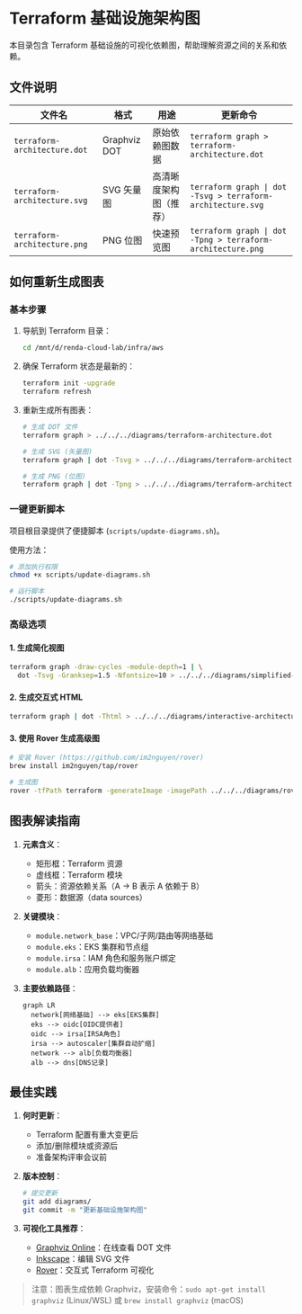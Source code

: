# Terraform 基础设施架构图

本目录包含 Terraform 基础设施的可视化依赖图，帮助理解资源之间的关系和依赖。

## 文件说明

| 文件名 | 格式 | 用途 | 更新命令 |
|--------|------|------|----------|
| `terraform-architecture.dot` | Graphviz DOT | 原始依赖图数据 | `terraform graph > terraform-architecture.dot` |
| `terraform-architecture.svg` | SVG 矢量图 | 高清晰度架构图（推荐） | `terraform graph \| dot -Tsvg > terraform-architecture.svg` |
| `terraform-architecture.png` | PNG 位图 | 快速预览图 | `terraform graph \| dot -Tpng > terraform-architecture.png` |

## 如何重新生成图表

### 基本步骤

1. 导航到 Terraform 目录：
   ```bash
   cd /mnt/d/renda-cloud-lab/infra/aws
   ```

2. 确保 Terraform 状态是最新的：
   ```bash
   terraform init -upgrade
   terraform refresh
   ```

3. 重新生成所有图表：
   ```bash
   # 生成 DOT 文件
   terraform graph > ../../../diagrams/terraform-architecture.dot

   # 生成 SVG (矢量图)
   terraform graph | dot -Tsvg > ../../../diagrams/terraform-architecture.svg

   # 生成 PNG (位图)
   terraform graph | dot -Tpng > ../../../diagrams/terraform-architecture.png
   ```

### 一键更新脚本

项目根目录提供了便捷脚本 (`scripts/update-diagrams.sh`)。

使用方法：
```bash
# 添加执行权限
chmod +x scripts/update-diagrams.sh

# 运行脚本
./scripts/update-diagrams.sh
```

### 高级选项

#### 1. 生成简化视图
```bash
terraform graph -draw-cycles -module-depth=1 | \
  dot -Tsvg -Granksep=1.5 -Nfontsize=10 > ../../../diagrams/simplified-architecture.svg
```

#### 2. 生成交互式 HTML
```bash
terraform graph | dot -Thtml > ../../../diagrams/interactive-architecture.html
```

#### 3. 使用 Rover 生成高级图
```bash
# 安装 Rover (https://github.com/im2nguyen/rover)
brew install im2nguyen/tap/rover

# 生成图
rover -tfPath terraform -generateImage -imagePath ../../../diagrams/rover-architecture.png
```

## 图表解读指南

1. **元素含义**：
   - 矩形框：Terraform 资源
   - 虚线框：Terraform 模块
   - 箭头：资源依赖关系（A → B 表示 A 依赖于 B）
   - 菱形：数据源（data sources）

2. **关键模块**：
   - `module.network_base`：VPC/子网/路由等网络基础
   - `module.eks`：EKS 集群和节点组
   - `module.irsa`：IAM 角色和服务账户绑定
   - `module.alb`：应用负载均衡器

3. **主要依赖路径**：
   ```mermaid
   graph LR
     network[网络基础] --> eks[EKS集群]
     eks --> oidc[OIDC提供者]
     oidc --> irsa[IRSA角色]
     irsa --> autoscaler[集群自动扩缩]
     network --> alb[负载均衡器]
     alb --> dns[DNS记录]
   ```

## 最佳实践

1. **何时更新**：
   - Terraform 配置有重大变更后
   - 添加/删除模块或资源后
   - 准备架构评审会议前

2. **版本控制**：
   ```bash
   # 提交更新
   git add diagrams/
   git commit -m "更新基础设施架构图"
   ```

3. **可视化工具推荐**：
   - [Graphviz Online](https://dreampuf.github.io/GraphvizOnline/)：在线查看 DOT 文件
   - [Inkscape](https://inkscape.org/)：编辑 SVG 文件
   - [Rover](https://github.com/im2nguyen/rover)：交互式 Terraform 可视化

> 注意：图表生成依赖 Graphviz，安装命令：`sudo apt-get install graphviz` (Linux/WSL) 或 `brew install graphviz` (macOS)
